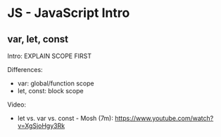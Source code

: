 

# JS - JavaScript Intro

<!--- 

Status: highlighted ??

@todo: make summary of topics

-->



## var, let, const

Intro: EXPLAIN SCOPE FIRST



Differences:
- var: global/function scope
- let, const: block scope


Video:
- let vs. var vs. const - Mosh (7m): 
  https://www.youtube.com/watch?v=XgSjoHgy3Rk

